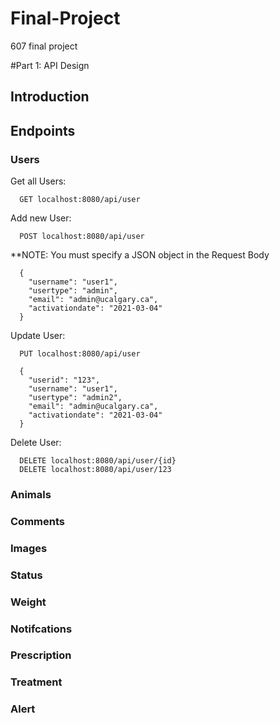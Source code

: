 # Final-Project
607 final project

#Part 1: API Design
## Introduction

## Endpoints

### Users

Get all Users:

```
  GET localhost:8080/api/user
```

Add new User:

```
  POST localhost:8080/api/user
```

**NOTE: You must specify a JSON object in the Request Body

```
  {
    "username": "user1",
    "usertype": "admin",
    "email": "admin@ucalgary.ca",
    "activationdate": "2021-03-04"
  }
```

Update User:

```
  PUT localhost:8080/api/user
```

```
  {
    "userid": "123",
    "username": "user1",
    "usertype": "admin2",
    "email": "admin@ucalgary.ca",
    "activationdate": "2021-03-04"
  }
```

Delete User:

```
  DELETE localhost:8080/api/user/{id}
  DELETE localhost:8080/api/user/123
```

### Animals

### Comments

### Images

### Status

### Weight

### Notifcations

### Prescription

### Treatment

### Alert


